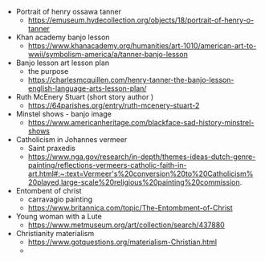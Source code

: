 - Portrait of henry ossawa tanner
	- https://emuseum.hydecollection.org/objects/18/portrait-of-henry-o-tanner
- Khan academy banjo lesson
	- https://www.khanacademy.org/humanities/art-1010/american-art-to-wwii/symbolism-america/a/tanner-banjo-lesson
- Banjo lesson art lesson plan
	- the purpose 
	- https://charlesmcquillen.com/henry-tanner-the-banjo-lesson-english-language-arts-lesson-plan/
- Ruth McEnery Stuart (short story author )
	- https://64parishes.org/entry/ruth-mcenery-stuart-2
- Minstel shows - banjo image
	- https://www.americanheritage.com/blackface-sad-history-minstrel-shows
- Catholicism in Johannes vermeer
	- Saint praxedis
	- https://www.nga.gov/research/in-depth/themes-ideas-dutch-genre-painting/reflections-vermeers-catholic-faith-in-art.html#:~:text=Vermeer's%20conversion%20to%20Catholicism%20played,large-scale%20religious%20painting%20commission.
- Entombent of christ
	- carravagio painting
	- https://www.britannica.com/topic/The-Entombment-of-Christ
- Young woman with a Lute
	- https://www.metmuseum.org/art/collection/search/437880
- Christianity materialism 
	- https://www.gotquestions.org/materialism-Christian.html
	- 